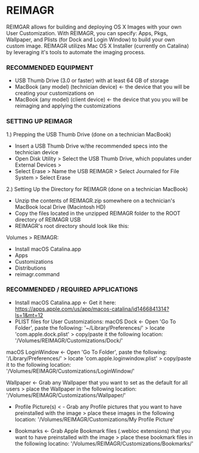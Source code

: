 # REIMAGR
REIMGAR allows for building and deploying OS X Images with your own User Customization.  With REIMAGR, you can specify: 
Apps, Pkgs, Wallpaper, and Plists (for Dock and Login Window) to build your own custom image.  REIMAGR utilizes Mac OS X Installer (currently on Catalina) by leveraging it's tools to automate the imaging process.  

### RECOMMENDED EQUIPMENT ###
- USB Thumb Drive (3.0 or faster) with at least 64 GB of storage
- MacBook (any model) (technician device) <- the device that you will be creating your customizations on
- MacBook (any model) (client device) <- the device that you you will be reimaging and applying the customizations

### SETTING UP REIMAGR ###
1.) Prepping the USB Thumb Drive (done on a technician MacBook)
- Insert a USB Thumb Drive w/the recommended specs into the technician device
- Open Disk Utility > Select the USB Thumb Drive, which populates under External Devices >
- Select Erase > Name the USB REIMAGR > Select Journaled for File System > Select Erase

2.) Setting Up the Directory for REIMAGR (done on a technician MacBook)
- Unzip the contents of REIMAGR.zip somewhere on a technician's MacBook local Drive (Macintosh HD)
- Copy the files located in the unzipped REIMAGR folder to the ROOT directory of REIMAGR USB 
- REIMAGR's root directory should look like this:

Volumes > REIMAGR:
* Install macOS Catalina.app
* Apps
* Customizations
* Distributions 
* reimagr.command

### RECOMMENDED / REQUIRED APPLICATIONS ###
- Install macOS Catalina.app <- Get it here: https://apps.apple.com/us/app/macos-catalina/id1466841314?ls=1&mt=12
- PLIST files for User Customizations:
macOS Dock <- Open 'Go To Folder', paste the following: '~/Library/Preferences/' > 
locate 'com.apple.dock.plist' > copy/paste it the following location: '/Volumes/REIMAGR/Customizations/Dock/'

macOS LoginWindow <- Open 'Go To Folder', paste the following: '/Library/Preferences/' > 
locate 'com.apple.loginwindow.plist' > copy/paste it to the following location: '/Volumes/REIMAGR/Customizations/LoginWindow/'

Wallpaper <- Grab any Wallpaper that you want to set as the default for all users >
place the Wallpaper in the following location: '/Volumes/REIMAGR/Customizations/Wallpaper/'

- Profile Picture(s) < - Grab any Profile pictures that you want to have preinstalled with the image >
place these images in the following location: '/Volumes/REIMAGR/Customizations/My Profile Picture'

- Bookmarks <- Grab Apple Bookmark files (.webloc extensions) that you want to have preinstalled with the image >
place these bookmark files in the following locatino: '/Volumes/REIMAGR/Customizations/Bookmarks/'


